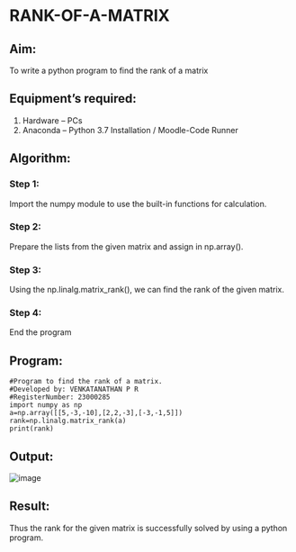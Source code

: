 # RANK-OF-A-MATRIX
## Aim:
To write a python program to find the rank of a matrix
## Equipment’s required:
1. 	Hardware – PCs
2. 	Anaconda – Python 3.7 Installation / Moodle-Code Runner
## Algorithm:
### Step 1: 
Import the numpy module to use the built-in functions for calculation.
### Step 2: 
Prepare the lists from the given matrix and assign in np.array().
### Step 3: 
Using the np.linalg.matrix_rank(), we can find the rank of the given matrix.
### Step 4: 
End the program
## Program:
```
#Program to find the rank of a matrix.
#Developed by: VENKATANATHAN P R
#RegisterNumber: 23000285
import numpy as np
a=np.array([[5,-3,-10],[2,2,-3],[-3,-1,5]])
rank=np.linalg.matrix_rank(a)
print(rank)
```

## Output:

![image](https://github.com/23000285/RANK-OF-A-MATRIX/assets/138970859/0d1ad38c-60fc-4e3a-a255-a69bb599e69d)

## Result:
Thus the rank for the given matrix is successfully solved by  using a python program.

